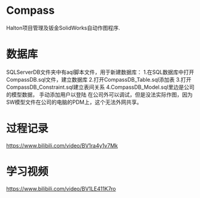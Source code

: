 # Compass

Halton项目管理及钣金SolidWorks自动作图程序.

# 数据库

SQLServerDB文件夹中有aql脚本文件，用于新建数据库：
1.在SQL数据库中打开CompassDB.sql文件，建立数据库
2.打开CompassDB_Table.sql添加表
3.打开CompassDB_Constraint.sql建立表间关系
4.CompassDB_Model.sql里边是公司的模型数据，
手动添加用户以登陆
在公司外可以调试，但是没法实际作图，因为SW模型文件在公司的电脑的PDM上，这个无法外网共享。


# 过程记录

 https://www.bilibili.com/video/BV1ra4y1v7Mk
 
# 学习视频

 https://www.bilibili.com/video/BV1LE411K7ro
 
 
 
